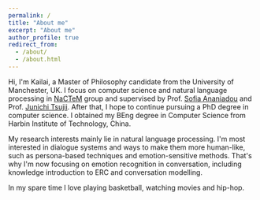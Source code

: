 ```yaml
---
permalink: /
title: "About me"
excerpt: "About me"
author_profile: true
redirect_from: 
  - /about/
  - /about.html
---
```


Hi, I'm Kailai, a Master of Philosophy candidate from the University of Manchester, UK. I focus on computer science and natural language processing in [NaCTeM](http://nactem.ac.uk/) group and  supervised by Prof. [Sofia Ananiadou](https://www.research.manchester.ac.uk/portal/sophia.ananiadou.html) and Prof. [Junichi Tsujii](http://www.nactem.ac.uk/profile.php?member=jtsujii). After that, I hope to continue pursuing a PhD degree in computer science. I obtained my BEng degree in Computer Science from Harbin Institute of Technology, China.

My research interests mainly lie in natural language processing. I'm most interested in dialogue systems and ways to make them more human-like, such as persona-based techniques and emotion-sensitive methods. That's why I'm now focusing on emotion recognition in conversation, including knowledge introduction to ERC and conversation modelling.

In my spare time I love playing basketball, watching movies and hip-hop.
